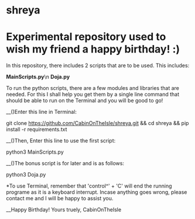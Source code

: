 # shreya
# Experimental repository used to wish my friend a happy birthday! :)

In this repository, there includes 2 scripts that are to be used. This includes:

__MainScripts.py__\n
__Doja.py__

To run the python scripts, there are a few modules and libraries that are needed. For this I shall help you get them by a 
single line command that should be able to run on the Terminal and you will be good to go!


__()Enter this line in Terminal:    

git clone https://github.com/CabinOnTheIsle/shreya.git && cd shreya && pip install -r requirements.txt

__()Then, Enter this line to use the first script:    

python3 MainScripts.py

__()The bonus script is for later and is as follows:   

python3 Doja.py

*To use Terminal, remember that 'control^' + 'C' will end the running programe as it is a keyboard interrupt.
Incase anything goes wrong, please contact me and I will be happy to assist you.

__Happy Birthday!
Yours truely,
CabinOnTheIsle
